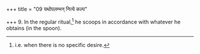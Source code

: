 +++
title = "09 यथोपलम्भन् नित्ये कल्प"

+++
9. In the regular ritual,[^1] he scoops in accordance with whatever he obtains (in the spoon).  


[^1]: i.e. when there is no specific desire.

